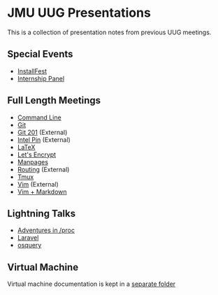 # JMU UUG Presentations
This is a collection of presentation notes from previous UUG meetings.

## Special Events
* [InstallFest](InstallFest.md)
* [Internship Panel](InternshipQA.md)

## Full Length Meetings
* [Command Line](CommandLine.md)
* [Git](Git.md)
* [Git 201](https://github.com/jmunixusers/git-201) (External)
* [Intel Pin](https://github.com/lam2mo/uug-pin) (External)
* [LaTeX](LaTeX.md)
* [Let's Encrypt](LetsEncrypt.md)
* [Manpages](Manpages.md)
* [Routing](https://github.com/ripleymj/routerlab) (External)
* [Tmux](tmux.md)
* [Vim](https://crosse.github.io/vim_tutorial/) (External)
* [Vim + Markdown](Vim.md)

## Lightning Talks
* [Adventures in /proc](AdventuresInProc.md)
* [Laravel](Laravel.md)
* [osquery](osquery.md)

## Virtual Machine
Virtual machine documentation is kept in a [separate folder](vm/)
